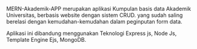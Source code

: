 MERN-Akademik-APP merupakan aplikasi Kumpulan basis data Akademik Universitas, berbasis website dengan sistem CRUD.
yang sudah saling berelasi dengan kemudahan-kemudahan dalam peginputan form data.

Aplikasi ini dibandung menggunakan Teknologi Express js, Node Js, Template Engine Ejs, MongoDB.
